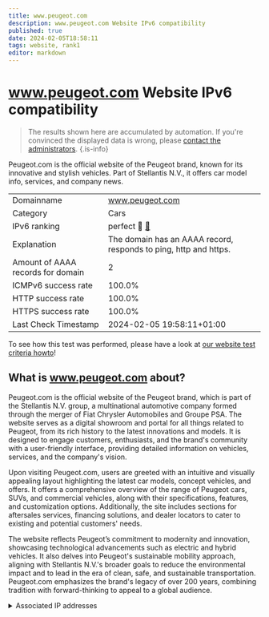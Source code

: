 ```yaml
---
title: www.peugeot.com
description: www.peugeot.com Website IPv6 compatibility
published: true
date: 2024-02-05T18:58:11
tags: website, rank1
editor: markdown
---
```


# www.peugeot.com Website IPv6 compatibility

> The results shown here are accumulated by automation. If you're convinced the displayed data is wrong, please [contact the administrators](/howto/chat). 
{.is-info}

Peugeot.com is the official website of the Peugeot brand, known for its innovative and stylish vehicles. Part of Stellantis N.V., it offers car model info, services, and company news.


|   |   |
| - | - |
| Domainname | www.peugeot.com
| Category | Cars |
| IPv6 ranking | perfect :1st_place_medal: [🔗](/howto/ranking) |
| Explanation | The domain has an AAAA record, responds to ping, http and https. |
| Amount of AAAA records for domain | 2 |
| ICMPv6 success rate | 100.0%|
| HTTP success rate | 100.0% |
| HTTPS success rate | 100.0% |
| Last Check Timestamp | 2024-02-05 19:58:11+01:00 |

To see how this test was performed, please have a look at [our website test criteria howto](/howto/testcriteria/website)!


## What is www.peugeot.com about?
Peugeot.com is the official website of the Peugeot brand, which is part of the Stellantis N.V. group, a multinational automotive company formed through the merger of Fiat Chrysler Automobiles and Groupe PSA. The website serves as a digital showroom and portal for all things related to Peugeot, from its rich history to the latest innovations and models. It is designed to engage customers, enthusiasts, and the brand's community with a user-friendly interface, providing detailed information on vehicles, services, and the company's vision.

Upon visiting Peugeot.com, users are greeted with an intuitive and visually appealing layout highlighting the latest car models, concept vehicles, and offers. It offers a comprehensive overview of the range of Peugeot cars, SUVs, and commercial vehicles, along with their specifications, features, and customization options. Additionally, the site includes sections for aftersales services, financing solutions, and dealer locators to cater to existing and potential customers' needs. 

The website reflects Peugeot’s commitment to modernity and innovation, showcasing technological advancements such as electric and hybrid vehicles. It also delves into Peugeot's sustainable mobility approach, aligning with Stellantis N.V.'s broader goals to reduce the environmental impact and to lead in the era of clean, safe, and sustainable transportation. Peugeot.com emphasizes the brand's legacy of over 200 years, combining tradition with forward-thinking to appeal to a global audience.



<details>
<summary>Associated IP addresses</summary>

2a02:26f0:280:5::213:7811

2a02:26f0:280:5::213:780b

</details>
